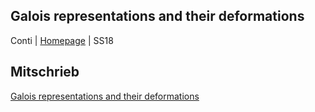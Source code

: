 ## Galois representations and their deformations
Conti | [Homepage](https://sites.google.com/site/andreacontimath/teaching/galois-representations-and-their-deformations) | SS18

## Mitschrieb
[Galois representations and their deformations](https://github.com/tholzschuh/uni-files/raw/master/galrep/galrep.pdf)
